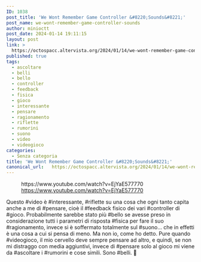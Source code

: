 ```yaml
---
ID: 1038
post_title: 'We Wont Remember Game Controller &#8220;Sounds&#8221;'
post_name: we-wont-remember-game-controller-sounds
author: minioctt
post_date: 2024-01-14 19:11:15
layout: post
link: >
  https://octospacc.altervista.org/2024/01/14/we-wont-remember-game-controller-sounds/
published: true
tags:
  - ascoltare
  - belli
  - bello
  - controller
  - feedback
  - fisica
  - gioco
  - interessante
  - pensare
  - ragionamento
  - riflette
  - rumorini
  - suono
  - video
  - videogioco
categories:
  - Senza categoria
title: 'We Wont Remember Game Controller &#8220;Sounds&#8221;'
canonical_url:   https://octospacc.altervista.org/2024/01/14/we-wont-remember-game-controller-sounds/
---
```

<!-- wp:embed {"url":"https://www.youtube.com/watch?v=EjYaE577770","providerNameSlug":"youtube","responsive":true} -->
<figure class="wp-block-embed is-provider-youtube wp-block-embed-youtube"><div class="wp-block-embed__wrapper">
https://www.youtube.com/watch?v=EjYaE577770
</div><figcaption class="wp-element-caption"><a href="https://www.youtube.com/watch?v=EjYaE577770">https://www.youtube.com/watch?v=EjYaE577770</a></figcaption></figure>
<!-- /wp:embed -->

<!-- wp:paragraph -->
<p></p>
<!-- /wp:paragraph -->

<!-- wp:paragraph -->
<p>Questo #video è #interessante, #riflette su una cosa che ogni tanto capita anche a me di #pensare, cioè il #feedback fisico dei vari #controller di #gioco. Probabilmente sarebbe stato più #bello se avesse preso in considerazione tutti i parametri di risposta #fisica per fare il suo #ragionamento, invece si è soffermato totalmente sul #suono... che in effetti è una cosa a cui si pensa di meno. Ma non io, come ho detto. Pure quando #videogioco, il mio cervello deve sempre pensare ad altro, e quindi, se non mi distraggo con media aggiuntivi, invece di #pensare solo al gioco mi viene da #ascoltare i #rumorini e cose simili. Sono #belli. 🎰</p>
<!-- /wp:paragraph -->